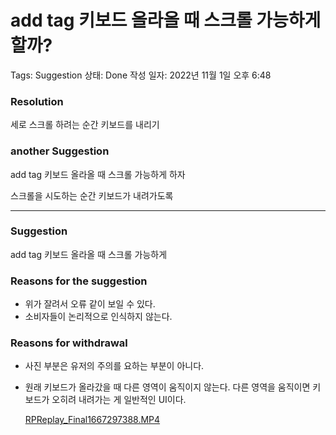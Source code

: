 # add tag 키보드 올라올 때 스크롤 가능하게 할까?

Tags: Suggestion
상태: Done
작성 일자: 2022년 11월 1일 오후 6:48

### Resolution

세로 스크롤 하려는 순간 키보드를 내리기

### another Suggestion

add tag 키보드 올라올 때 스크롤 가능하게 하자

 스크롤을 시도하는 순간 키보드가 내려가도록

---

### Suggestion

add tag 키보드 올라올 때 스크롤 가능하게 

### Reasons for the suggestion

- 위가 잘려서 오류 같이 보일 수 있다.
- 소비자들이 논리적으로 인식하지 않는다.

### Reasons for withdrawal

- 사진 부분은 유저의 주의를 요하는 부분이 아니다.
- 원래 키보드가 올라갔을 때 다른 영역이 움직이지 않는다. 다른 영역을 움직이면 키보드가 오히려 내려가는 게 일반적인 UI이다.
    
    [RPReplay_Final1667297388.MP4](add%20tag%20%E1%84%8F%E1%85%B5%E1%84%87%E1%85%A9%E1%84%83%E1%85%B3%20%E1%84%8B%E1%85%A9%E1%86%AF%E1%84%85%E1%85%A1%E1%84%8B%E1%85%A9%E1%86%AF%20%E1%84%84%E1%85%A2%20%E1%84%89%E1%85%B3%E1%84%8F%E1%85%B3%E1%84%85%E1%85%A9%E1%86%AF%20%E1%84%80%E1%85%A1%E1%84%82%E1%85%B3%E1%86%BC%E1%84%92%E1%85%A1%E1%84%80%E1%85%A6%20%E1%84%92%E1%85%A1%E1%86%AF%E1%84%81%E1%85%A1%2055b308d9605641c399d51fce05a09b73/RPReplay_Final1667297388.mp4)